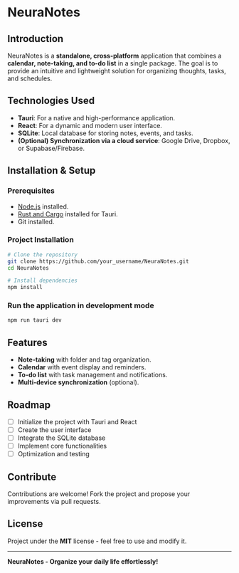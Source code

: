 # NeuraNotes

## Introduction
NeuraNotes is a **standalone, cross-platform** application that combines a **calendar, note-taking, and to-do list** in a single package. The goal is to provide an intuitive and lightweight solution for organizing thoughts, tasks, and schedules.

## Technologies Used
- **Tauri**: For a native and high-performance application.
- **React**: For a dynamic and modern user interface.
- **SQLite**: Local database for storing notes, events, and tasks.
- **(Optional) Synchronization via a cloud service**: Google Drive, Dropbox, or Supabase/Firebase.

## Installation & Setup
### Prerequisites
- [Node.js](https://nodejs.org/) installed.
- [Rust and Cargo](https://www.rust-lang.org/) installed for Tauri.
- Git installed.

### Project Installation
```bash
# Clone the repository
git clone https://github.com/your_username/NeuraNotes.git
cd NeuraNotes

# Install dependencies
npm install
```

### Run the application in development mode
```bash
npm run tauri dev
```

## Features
- **Note-taking** with folder and tag organization.
- **Calendar** with event display and reminders.
- **To-do list** with task management and notifications.
- **Multi-device synchronization** (optional).

## Roadmap
- [ ] Initialize the project with Tauri and React
- [ ] Create the user interface
- [ ] Integrate the SQLite database
- [ ] Implement core functionalities
- [ ] Optimization and testing

## Contribute
Contributions are welcome! Fork the project and propose your improvements via pull requests.

## License
Project under the **MIT** license - feel free to use and modify it.

---
**NeuraNotes - Organize your daily life effortlessly!**


